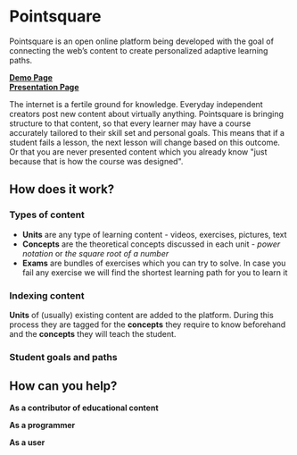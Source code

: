 # Pointsquare #

Pointsquare is an open online platform being developed with the goal of connecting the web’s content to create personalized adaptive learning paths. 

**[Demo Page](https://pointsquare.herokuapp.com/)**  
**[Presentation Page](http://pointsquare.org/)**  

The internet is a fertile ground for knowledge. Everyday independent creators post new content about virtually anything. Pointsquare is bringing structure to that content, so that every learner may have a course accurately tailored to their skill set and personal goals. This means that if a student fails a lesson, the next lesson will change based on this outcome. Or that you are never presented content which you already know "just because that is how the course was designed".


## How does it work? ##
### Types of content ###  
- **Units** are any type of learning content - videos, exercises, pictures, text
- **Concepts** are the theoretical concepts discussed in each unit - *power notation* or *the square root of a number* 
- **Exams** are bundles of exercises which you can try to solve. In case you fail any exercise we will find the shortest learning path for you to learn it

### Indexing content ###  
**Units** of (usually) existing content are added to the platform. During this process they are tagged for the **concepts** they require to know beforehand and the **concepts** they will teach the student. 

### Student goals and paths ###

## How can you help? ##
**As a contributor of educational content**

**As a programmer**

**As a user**
